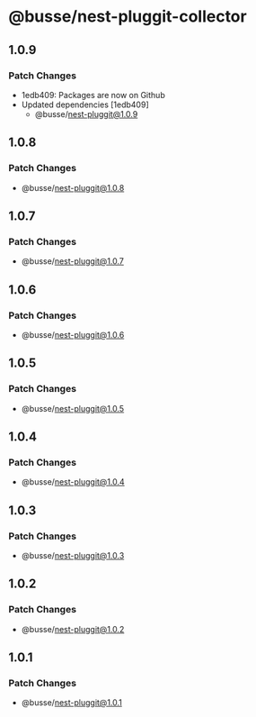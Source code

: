 # @busse/nest-pluggit-collector

## 1.0.9

### Patch Changes

- 1edb409: Packages are now on Github
- Updated dependencies [1edb409]
  - @busse/nest-pluggit@1.0.9

## 1.0.8

### Patch Changes

- @busse/nest-pluggit@1.0.8

## 1.0.7

### Patch Changes

- @busse/nest-pluggit@1.0.7

## 1.0.6

### Patch Changes

- @busse/nest-pluggit@1.0.6

## 1.0.5

### Patch Changes

- @busse/nest-pluggit@1.0.5

## 1.0.4

### Patch Changes

- @busse/nest-pluggit@1.0.4

## 1.0.3

### Patch Changes

- @busse/nest-pluggit@1.0.3

## 1.0.2

### Patch Changes

- @busse/nest-pluggit@1.0.2

## 1.0.1

### Patch Changes

- @busse/nest-pluggit@1.0.1
